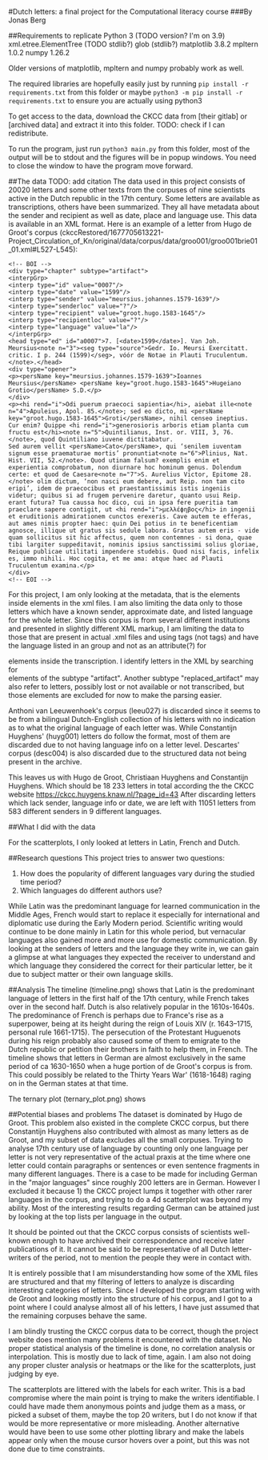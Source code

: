 #Dutch letters: a final project for the Computational literacy course
###By Jonas Berg

##Requirements to replicate
Python 3 (TODO version? I'm on 3.9)
xml.etree.ElementTree (TODO stdlib?)
glob (stdlib?)
matplotlib 3.8.2
mpltern 1.0.2
numpy 1.26.2

Older versions of matplotlib, mpltern and numpy probably work as well.

The required libraries are hopefully easily just by running `pip install -r requirements.txt` from this folder
or maybe `python3 -m pip install -r requirements.txt` to ensure you are actually using python3

To get access to the data, download the CKCC data from [their gitlab] or [archived data] and extract it into this folder.
TODO: check if I can redistribute.

To run the program, just run `python3 main.py` from this folder, most of the output will be to stdout
and the figures will be in popup windows. You need to close the window to have the program move forward.

##The data
TODO: add citation
The data used in this project consists of 20020 letters and some other texts from the corpuses of nine scientists
active in the Dutch republic in the 17th century. Some letters are available as transcriptions, others have been summarized.
They all have metadata about the sender and recipient as well as date, place and language use. This data is available in an XML format.
Here is an example of a letter from Hugo de Groot's corpus (ckccRestored/1677705613221-Project_Circulation_of_Kn/original/data/corpus/data/groo001/groo001brie01_01.xml#L527-L545):
```
<!-- BOI -->
<div type="chapter" subtype="artifact">
<interpGrp>
<interp type="id" value="0007"/>
<interp type="date" value="1599"/>
<interp type="sender" value="meursius.johannes.1579-1639"/>
<interp type="senderloc" value="?"/>
<interp type="recipient" value="groot.hugo.1583-1645"/>
<interp type="recipientloc" value="?"/>
<interp type="language" value="la"/>
</interpGrp>
<head type="ed" id="a0007">7. [<date>1599</date>]. Van Joh. Meursius<note n="3"><seg type="source">Gedr. Io. Meursi Exercitatt. critic. I p. 244 (1599)</seg>, vóór de Notae in Plauti Truculentum.</note>.</head>
<div type="opener">
<p><persName key="meursius.johannes.1579-1639">Ioannes Meursius</persName> <persName key="groot.hugo.1583-1645">Hugeiano Grotio</persName> S.D.</p>
</div>
<p><hi rend="i">Odi puerum praecoci sapientia</hi>, aiebat ille<note n="4">Apuleius, Apol. 85.</note>; sed eo dicto, mi <persName key="groot.hugo.1583-1645">Groti</persName>, nihil censeo ineptius. Cur enim? Quippe <hi rend="i">generosioris arboris etiam planta cum fructu est</hi><note n="5">Quintilianus, Inst. or. VIII, 3, 76.</note>, quod Quintiliano iuvene dictitabatur.
Sed aurem vellit <persName>Cato</persName>, qui ‘senilem iuventam signum esse praematurae mortis’ pronuntiat<note n="6">Plinius, Nat. Hist. VII, 52.</note>. Quod utinam falsum? exemplis enim et experientia comprobatum, non diurnare hoc hominum genus. Dolendum certe: et quod de Caesare<note n="7">S. Aurelius Victor, Epitome 28.</note> olim dictum, ‘non nasci eum debere, aut Reip. non tam cito eripi’, idem de praecocibus et praestantissimis istis ingeniis videtur; quibus si ad frugem pervenire daretur, quanto usui Reip. erant futura? Tua caussa hoc dico, cui in ipsa fere pueritia tam praeclare sapere contigit, ut <hi rend="i">μελλέϕηβος</hi> in ingenii et eruditionis admirationem cunctos erexeris. Cave autem te efferas, aut ames nimis propter haec: quin Dei potius in te beneficentiam agnosce, illique ut gratus sis sedule labora. Gratus autem eris - vide quam sollicitus sit hic affectus, quem non contemnes - si dona, quae tibi largiter suppeditavit, nominis ipsius sanctissimi solius gloriae, Reique publicae utilitati impendere studebis. Quod nisi facis, infelix es, immo nihili. Hoc cogita, et me ama: atque haec ad Plauti Truculentum examina.</p>
</div>
<!-- EOI -->
```

For this project, I am only looking at the metadata, that is the <interp> elements inside <interpGrp> elements in the xml files. I am also limiting the data only to those letters which have a known sender, approximate date, and listed language for the whole letter. Since this corpus is from several different institutions and presented in slightly different XML markup, I am limiting the data to those that are present in actual .xml files and using <interpGrp> tags (not <meta> tags) and have the language listed in an <interp> group and not as an attribute(?) for <div> elements inside the transcription. I identify letters in the XML by searching for <div> elements of the subtype "artifact". Another subtype "replaced_artifact" may also refer to letters, possibly lost or not available or not transcribed, but those elements are excluded for now to make the parsing easier.

Anthoni van Leeuwenhoek's corpus (leeu027) is discarded since it seems to be from a bilingual Dutch-English collection of his letters with no indication as to what the original language of each letter was. While Constantijn Huyghens' (huyg001) letters do follow the format, most of them are discarded due to not having language info on a letter level. Descartes' corpus (desc004) is also discarded due to the structured data not being present in the archive.

This leaves us with Hugo de Groot, Christiaan Huyghens and Constantijn Huyghens. Which should be 18 233 letters in total according the the CKCC website https://ckcc.huygens.knaw.nl/?page_id=43
 After discarding letters which lack sender, language info or date, we are left with 11051 letters from 583 different senders in 9 different languages.

##What I did with the data

For the scatterplots, I only looked at letters in Latin, French and Dutch.

##Research questions
This project tries to answer two questions:
1. How does the popularity of different languages vary during the studied time period?
2. Which languages do different authors use?

While Latin was the predominant language for learned communication in the Middle Ages, French would start to replace it especially for international and diplomatic use during the Early Modern period. Scientific writing would continue to be done mainly in Latin for this whole period, but vernacular languages also gained more and more use for domestic communication. By looking at the senders of letters and the language they write in, we can gain a glimpse at what languages they expected the receiver to understand and which language they considered the correct for their particular letter, be it due to subject matter or their own language skills.

##Analysis
The timeline (timeline.png) shows that Latin is the predominant language of letters in the first half of the 17th century, while French takes over in the second half. Dutch is also relatively popular in the 1610s-1640s. The predominance of French is perhaps due to France's rise as a superpower, being at its height during the reign of Louis XIV (r. 1643–1715, personal rule 1661-1715). The persecution of the Protestant Huguenots during  his reign probably also caused some of them to emigrate to the Dutch republic or petition their brothers in faith to help them, in French.
The timeline shows that letters in German are almost exclusively in the same period of ca 1630-1650 when a huge portion of de Groot's corpus is from. This could possibly be related to the Thirty Years War' (1618-1648) raging on in the German states at that time.

The ternary plot (ternary_plot.png) shows 

##Potential biases and problems
The dataset is dominated by Hugo de Groot. This problem also existed in the complete CKCC corpus, but there Constantijn Huyghens also contributed with almost as many letters as de Groot, and my subset of data excludes all the small corpuses. Trying to analyse 17th century use of language by counting only one language per letter is not very representative of the actual praxis at the time where one letter could contain paragraphs or sentences or even sentence fragments in many different languages. There is a case to be made for including German in the "major languages" since roughly 200 letters are in German. However I excluded it because 1) the CKCC project lumps it together with other rarer languages in the corpus, and trying to do a 4d scatterplot was beyond my ability. Most of the interesting results regarding German can be attained just by looking at the top lists per language in the output.

It should be pointed out that the CKCC corpus consists of scientists well-known enough to have archived their correspondence and receive later publications of it. It cannot be said to be representative of all Dutch letter-writers of the period, not to mention the people they were in contact with.

It is entirely possible that I am misunderstanding how some of the XML files are structured and that my filtering of letters to analyze is discarding interesting categories of letters. Since I developed the program starting with de Groot and looking mostly into the structure of his corpus, and I got to a point where I could analyse almost all of his letters, I have just assumed that the remaining corpuses behave the same.

I am blindly trusting the CKCC corpus data to be correct, though the project website does mention many problems it encountered with the dataset.
No proper statistical analysis of the timeline is done, no correlation analysis or interpolation. This is mostly due to lack of time, again. I am also not doing any proper cluster analysis or heatmaps or the like for the scatterplots, just judging by eye.

The scatterplots are littered with the labels for each writer. This is a bad compromise where the main point is trying to make the writers identifiable. I could have made them anonymous points and judge them as a mass, or picked a subset of them, maybe the top 20 writers, but I do not know if that would be more representative or more misleading. Another alternative would have been to use some other plotting library and make the labels appear only when the mouse cursor hovers over a point, but this was not done due to time constraints.
